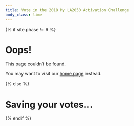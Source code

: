 ```yaml
---
title: Vote in the 2018 My LA2050 Activation Challenge
body_class: lime
---
```


{% if site.phase != 6 %}

# Oops!

<div class="introduction" markdown="1">
This page couldn’t be found.

You may want to visit our [home page](/) instead.
</div>

{% else %}

# Saving your votes…

<form name="vote_authenticated" action="/vote/confirmation/" method="post" markdown="1" data-netlify="true">
<input type="hidden" name="learn" />
<input type="hidden" name="create" />
<input type="hidden" name="play" />
<input type="hidden" name="connect" />
<input type="hidden" name="live" />
<input type="hidden" name="email" />
<input type="hidden" name="telephone" />
<input type="hidden" name="social_network" />
<input type="hidden" name="auth_accesstoken" />
<input type="hidden" name="auth_state" />
<input type="hidden" name="auth_sub" />
</form>


<script src="https://cdn.auth0.com/js/auth0/9.3.1/auth0.min.js"></script>
<script type="text/javascript">
  var webAuth = new auth0.WebAuth({
    domain:      'activation-la2050.auth0.com',
    clientID:    'INfJpr4dnNk2EN143utsZYz4Zeq9c7cd'
  });
</script>


<script>

  // http://stackoverflow.com/questions/901115/how-can-i-get-query-string-values-in-javascript#answer-901144
  function getParameterByName(name, url) {
    if (!url) url = window.location.href;
    name = name.replace(/[\[\]]/g, "\\$&");
    let regex = new RegExp("[?&]" + name + "(=([^&#]*)|&|#|$)"),
    results = regex.exec(url);
    if (!results) return null;
    if (!results[2]) return '';
    return decodeURIComponent(results[2].replace(/\+/g, " "));
  }


  if (window.location.hash && window.location.hash != '') {
    webAuth.parseHash(window.location.hash, function(err, authResult) {
      console.log('parseHash');

      if (err) {
        return console.log(err);
      }

      console.log('err');
      console.log(err);
      console.dir(err);

      console.log('authResult');
      console.log(authResult);
      console.dir(authResult);

      webAuth.client.userInfo(authResult.accessToken, function(err, user) {
        console.log('userInfo');

        // Now you have the user's information

        if (err) {
          console.log('err');
          console.log(err);
          console.dir(err);
        } else {
          console.log('user');
          console.log(user);
          console.dir(user);

          var form = document.querySelector('form');

          var fieldNames = ['learn', 'create', 'play', 'connect', 'live'];
          var nextValue;
          for (var index = 0; index < fieldNames.length; index++) {
            nextValue = getParameterByName(fieldNames[index]);
            if (nextValue) {
              form.querySelector('input[name="' + fieldNames[index] + '"]').value = nextValue;
            }
          }

          form.querySelector('input[name="email"]').value = getParameterByName('email');
          form.querySelector('input[name="telephone"]').value = getParameterByName('telephone');
          form.querySelector('input[name="social_network"]').value = getParameterByName('social_network');
          form.querySelector('input[name="auth_accesstoken"]').value = authResult.accessToken;
          form.querySelector('input[name="auth_state"]').value = authResult.state;
          form.querySelector('input[name="auth_sub"]').value = user.sub;
          form.submit();
        }

      });
    });
  }
</script>

{% endif %}
